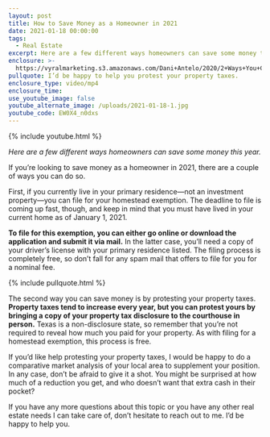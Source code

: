 ```yaml
---
layout: post
title: How to Save Money as a Homeowner in 2021
date: 2021-01-18 00:00:00
tags:
  - Real Estate
excerpt: Here are a few different ways homeowners can save some money this year.
enclosure: >-
  https://vyralmarketing.s3.amazonaws.com/Dani+Antelo/2020/2+Ways+You+Can+Save+Money+as+a+Homeowner+in+2020.mp4
pullquote: I’d be happy to help you protest your property taxes.
enclosure_type: video/mp4
enclosure_time:
use_youtube_image: false
youtube_alternate_image: /uploads/2021-01-18-1.jpg
youtube_code: EW0X4_n0dxs
---
```


{% include youtube.html %}

*Here are a few different ways homeowners can save some money this year.*

If you’re looking to save money as a homeowner in 2021, there are a couple of ways you can do so.&nbsp;

First, if you currently live in your primary residence—not an investment property—you can file for your homestead exemption. The deadline to file is coming up fast, though, and keep in mind that you must have lived in your current home as of January 1, 2021.&nbsp;

**To file for this exemption, you can either go online or download the application and submit it via mail.** In the latter case, you’ll need a copy of your driver’s license with your primary residence listed. The filing process is completely free, so don’t fall for any spam mail that offers to file for you for a nominal fee.

{% include pullquote.html %}

The second way you can save money is by protesting your property taxes. **Property taxes tend to increase every year, but you can protest yours by bringing a copy of your property tax disclosure to the courthouse in person.** Texas is a non-disclosure state, so remember that you’re not required to reveal how much you paid for your property. As with filing for a homestead exemption, this process is free.&nbsp;

If you’d like help protesting your property taxes, I would be happy to do a comparative market analysis of your local area to supplement your position. In any case, don’t be afraid to give it a shot. You might be surprised at how much of a reduction you get, and who doesn’t want that extra cash in their pocket?

If you have any more questions about this topic or you have any other real estate needs I can take care of, don’t hesitate to reach out to me. I’d be happy to help you.
